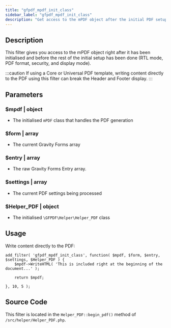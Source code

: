 ```yaml
---
title: "gfpdf_mpdf_init_class"
sidebar_label: "gfpdf_mpdf_init_class"
description: "Get access to the mPDF object after the initial PDF setup code has finished running, and before the template HTML has been generated/loaded."
---
```


## Description 

This filter gives you access to the mPDF object right after it has been initialised and before the rest of the initial setup has been done (RTL mode, PDF format, security, and display mode).

:::caution
If using a Core or Universal PDF template, writing content directly to the PDF using this filter can break the Header and Footer display. 
:::

## Parameters 

### $mpdf | object
*  The initialised `mPDF` class that handles the PDF generation

### $form | array
*  The current Gravity Forms array

### $entry | array 
*  The raw Gravity Forms Entry array.

### $settings | array
*  The current PDF settings being processed

### $Helper_PDF | object
*  The initialised `\GFPDF\Helper\Helper_PDF` class

## Usage 

Write content directly to the PDF:

``` 
add_filter( 'gfpdf_mpdf_init_class', function( $mpdf, $form, $entry, $settings, $Helper_PDF ) {
    $mpdf->WriteHTML( 'This is included right at the beginning of the document...' );

	return $mpdf;

}, 10, 5 );
```

## Source Code 

This filter is located in the `Helper_PDF::begin_pdf()` method of `/src/helper/Helper_PDF.php`.